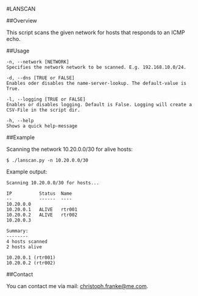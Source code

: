 #LANSCAN

##Overview

This script scans the given network for hosts that responds to an ICMP echo.

##Usage

    -n, --network [NETWORK]
    Specifies the network network to be scanned. E.g. 192.168.10.0/24.

    -d, --dns [TRUE or FALSE]
    Enables oder disables the name-server-lookup. The default-value is True.

    -l, --logging [TRUE or FALSE]
    Enables or disables logging. Default is False. Logging will create a CSV-File in the script dir.

    -h, --help
    Shows a quick help-message

##Example

Scanning the network 10.20.0.0/30 for alive hosts:

    $ ./lanscan.py -n 10.20.0.0/30

Example output:

    Scanning 10.20.0.0/30 for hosts...

    IP          Status  Name
    --		    ------  ----
    10.20.0.0
    10.20.0.1   ALIVE   rtr001
    10.20.0.2   ALIVE   rtr002
    10.20.0.3

    Summary:
    --------
    4 hosts scanned
    2 hosts alive

    10.20.0.1 (rtr001)
    10.20.0.2 (rtr002)

##Contact

You can contact me via mail: [christoph.franke@me.com](christoph.franke@me.com).
